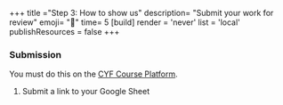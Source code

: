 +++
title ="Step 3: How to show us"
description= "Submit your work for review"
emoji= "📩"
time= 5
[build]
  render = 'never'
  list = 'local'
  publishResources = false 
+++

### Submission

You must do this on the [CYF Course Platform](https://application-process.codeyourfuture.io/).

1. Submit a link to your Google Sheet